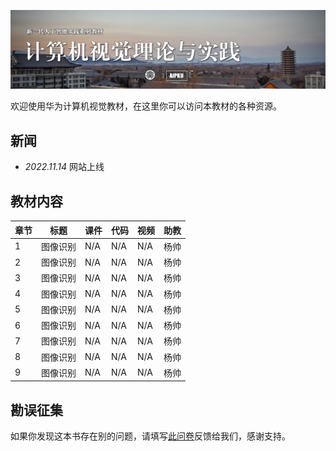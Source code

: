 ![](image/caption.png)


欢迎使用华为计算机视觉教材，在这里你可以访问本教材的各种资源。

## 新闻

- *2022.11.14* 网站上线

## 教材内容

| 章节 | 标题   | 课件  | 代码  | 视频  | 助教 |
|----|------|-----|-----|-----|----|
| 1  | 图像识别 | N/A | N/A | N/A | 杨帅 |
| 2  | 图像识别 | N/A | N/A | N/A | 杨帅 |
| 3  | 图像识别 | N/A | N/A | N/A | 杨帅 |
| 4  | 图像识别 | N/A | N/A | N/A | 杨帅 |
| 5  | 图像识别 | N/A | N/A | N/A | 杨帅 |
| 6  | 图像识别 | N/A | N/A | N/A | 杨帅 |
| 7  | 图像识别 | N/A | N/A | N/A | 杨帅 |
| 8  | 图像识别 | N/A | N/A | N/A | 杨帅 |
| 9  | 图像识别 | N/A | N/A | N/A | 杨帅 |

## 勘误征集

如果你发现这本书存在别的问题，请填写[此问卷](https://huyuzhang.github.io/)反馈给我们，感谢支持。